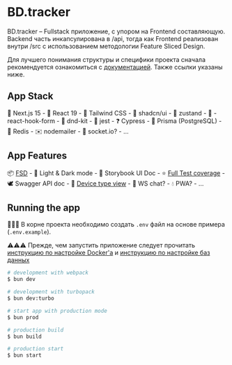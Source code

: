# BD.tracker

BD.tracker – Fullstack приложение, с упором на Frontend составляющую. Backend часть инкапсулирована в /api, тогда как Frontend реализован внутри /src с использованием методологии Feature Sliced Design.

Для лучшего понимания структуры и специфики проекта сначала рекомендуется ознакомиться с [документацией](./docs/). Также ссылки указаны ниже.

## App Stack

🍎 Next.js 15 - 🌈 React 19 - 🌊 Tailwind CSS - 🍞 shadcn/ui - 🐻 zustand - 📝 - react-hook-form - 🎲 dnd-kit - 🍕 jest - ❓ Cypress - 🥯 Prisma (PostgreSQL) - 💯 Redis - ✉️ nodemailer - 💬 socket.io? - ...

## App Features

📦 [FSD](./docs/fsd.md) - 🍌 Light & Dark mode - 🥕 Storybook UI Doc - ⭐️ [Full Test coverage](./docs/testing.md) - 🕊️ Swagger API doc - 🌴 [Device type view](./docs/device.md) - 🔫 WS chat? - 💧 PWA? - ...

## Running the app

📢📢📢 В корне проекта необходимо создать `.env` файл на основе примера (`.env.example`).

⚠️⚠️⚠️ Прежде, чем запустить приложение следует прочитать [инструкцию по настройке Docker'a](./docs/docker.md) и [инструкцию по настройке баз данных](./docs/db.md)

```bash
# development with webpack
$ bun dev

# development with turbopack
$ bun dev:turbo

# start app with production mode
$ bun prod

# production build
$ bun build

# production start
$ bun start
```
